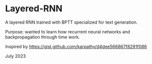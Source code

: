 # Layered-RNN

A layered RNN trained with BPTT specialized for text generation.

Purpose: wanted to learn how recurrent neural networks and backpropagation through time work.

Inspired by https://gist.github.com/karpathy/d4dee566867f8291f086

July 2023
